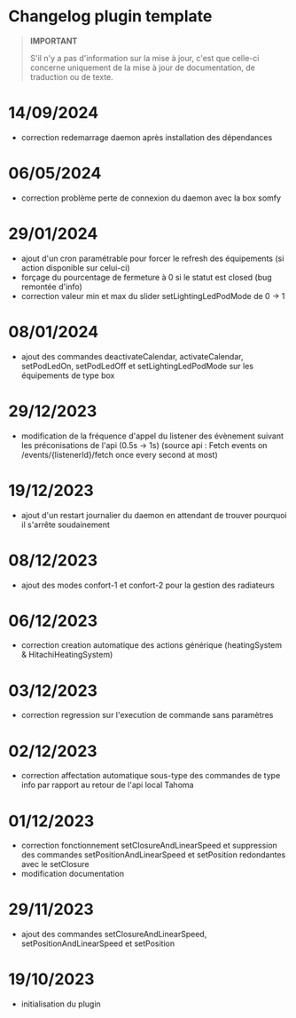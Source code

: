 # Changelog plugin template

>**IMPORTANT**
>
>S'il n'y a pas d'information sur la mise à jour, c'est que celle-ci concerne uniquement de la mise à jour de documentation, de traduction ou de texte.

# 14/09/2024
- correction redemarrage daemon après installation des dépendances
  
# 06/05/2024
- correction problème perte de connexion du daemon avec la box somfy

# 29/01/2024
- ajout d'un cron paramétrable pour forcer le refresh des équipements (si action disponible sur celui-ci)
- forçage du pourcentage de fermeture à 0 si le statut est closed (bug remontée d'info)
- correction valeur min et max du slider setLightingLedPodMode de 0 -> 1 

# 08/01/2024
- ajout des commandes deactivateCalendar, activateCalendar, setPodLedOn, setPodLedOff et setLightingLedPodMode sur les équipements de type box 

# 29/12/2023
- modification de la fréquence d'appel du listener des évènement suivant les préconisations de l'api (0.5s -> 1s) (source api : Fetch events on /events/{listenerId}/fetch once every second at most)

# 19/12/2023
- ajout d'un restart journalier du daemon en attendant de trouver pourquoi il s'arrête soudainement
  
# 08/12/2023
- ajout des modes confort-1 et confort-2 pour la gestion des radiateurs

# 06/12/2023
- correction creation automatique des actions générique (heatingSystem & HitachiHeatingSystem)

# 03/12/2023
- correction regression sur l'execution de commande sans paramètres

# 02/12/2023
- correction affectation automatique sous-type des commandes de type info par rapport au retour de l'api local Tahoma 

# 01/12/2023
- correction fonctionnement setClosureAndLinearSpeed et suppression des commandes setPositionAndLinearSpeed et setPosition redondantes avec le setClosure
- modification documentation

# 29/11/2023
- ajout des commandes setClosureAndLinearSpeed, setPositionAndLinearSpeed et setPosition

# 19/10/2023

- initialisation du plugin
